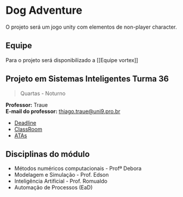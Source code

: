 # Dog Adventure 

O projeto será um jogo unity com elementos de non-player character.

## Equipe
Para o projeto será disponibilizado a  [[Equipe vortex]]

## Projeto em Sistemas Inteligentes Turma 36 
> Quartas - Noturno
 
**Professor:** Traue  
**E-mail do professor:** [thiago.traue@uni9.pro.br](mailto:thiago.traue@uni9.pro.br)

-   [Deadline](https://traue.github.io/2022-2_projetos/quarta_noite_t36)
-   [ClassRoom](https://classroom.google.com/c/NDg4ODEyMTA0ODQx?cjc=4tju4le)
-   [ATAs](https://drive.google.com/drive/folders/1MJ_7okpHpfHZdA2ST1JNCwoy7Tg4QlTy?usp=sharing)

## Disciplinas do módulo

-   Métodos numéricos computacionais - Profª Debora
-   Modelagem e Simulação - Prof. Edson
-   Inteligência Artificial - Prof. Romualdo
-   Automação de Processos (EaD)
